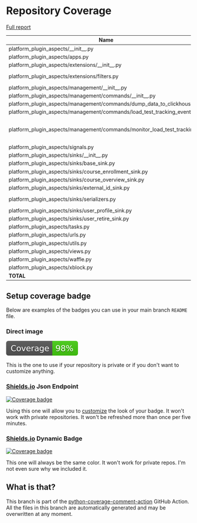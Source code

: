# Repository Coverage

[Full report](https://htmlpreview.github.io/?https://github.com/saraburns1/platform-plugin-aspects/blob/python-coverage-comment-action-data/htmlcov/index.html)

| Name                                                                           |    Stmts |     Miss |   Branch |   BrPart |   Cover |   Missing |
|------------------------------------------------------------------------------- | -------: | -------: | -------: | -------: | ------: | --------: |
| platform\_plugin\_aspects/\_\_init\_\_.py                                      |        4 |        0 |        0 |        0 |    100% |           |
| platform\_plugin\_aspects/apps.py                                              |        9 |        0 |        0 |        0 |    100% |           |
| platform\_plugin\_aspects/extensions/\_\_init\_\_.py                           |        0 |        0 |        0 |        0 |    100% |           |
| platform\_plugin\_aspects/extensions/filters.py                                |       35 |        2 |        2 |        1 |     92% |42-43, 46->51 |
| platform\_plugin\_aspects/management/\_\_init\_\_.py                           |        0 |        0 |        0 |        0 |    100% |           |
| platform\_plugin\_aspects/management/commands/\_\_init\_\_.py                  |        0 |        0 |        0 |        0 |    100% |           |
| platform\_plugin\_aspects/management/commands/dump\_data\_to\_clickhouse.py    |       64 |        0 |       16 |        0 |    100% |           |
| platform\_plugin\_aspects/management/commands/load\_test\_tracking\_events.py  |      111 |        0 |        6 |        0 |    100% |           |
| platform\_plugin\_aspects/management/commands/monitor\_load\_test\_tracking.py |      157 |        5 |       16 |        2 |     95% |158->162, 176-184 |
| platform\_plugin\_aspects/signals.py                                           |       18 |        3 |        0 |        0 |     83% |     68-73 |
| platform\_plugin\_aspects/sinks/\_\_init\_\_.py                                |        6 |        0 |        0 |        0 |    100% |           |
| platform\_plugin\_aspects/sinks/base\_sink.py                                  |      151 |        0 |       38 |        0 |    100% |           |
| platform\_plugin\_aspects/sinks/course\_enrollment\_sink.py                    |       11 |        0 |        0 |        0 |    100% |           |
| platform\_plugin\_aspects/sinks/course\_overview\_sink.py                      |       96 |        0 |       22 |        0 |    100% |           |
| platform\_plugin\_aspects/sinks/external\_id\_sink.py                          |       11 |        0 |        0 |        0 |    100% |           |
| platform\_plugin\_aspects/sinks/serializers.py                                 |       63 |        5 |        6 |        2 |     87% |30, 32-35, 208 |
| platform\_plugin\_aspects/sinks/user\_profile\_sink.py                         |       11 |        0 |        0 |        0 |    100% |           |
| platform\_plugin\_aspects/sinks/user\_retire\_sink.py                          |       22 |        0 |        4 |        0 |    100% |           |
| platform\_plugin\_aspects/tasks.py                                             |       19 |        0 |       14 |        0 |    100% |           |
| platform\_plugin\_aspects/urls.py                                              |        5 |        0 |        0 |        0 |    100% |           |
| platform\_plugin\_aspects/utils.py                                             |      110 |        0 |       32 |        0 |    100% |           |
| platform\_plugin\_aspects/views.py                                             |       51 |        0 |        2 |        0 |    100% |           |
| platform\_plugin\_aspects/waffle.py                                            |        1 |        0 |        0 |        0 |    100% |           |
| platform\_plugin\_aspects/xblock.py                                            |       72 |        0 |       21 |        0 |    100% |           |
|                                                                      **TOTAL** | **1027** |   **15** |  **179** |    **5** | **98%** |           |


## Setup coverage badge

Below are examples of the badges you can use in your main branch `README` file.

### Direct image

[![Coverage badge](https://raw.githubusercontent.com/saraburns1/platform-plugin-aspects/python-coverage-comment-action-data/badge.svg)](https://htmlpreview.github.io/?https://github.com/saraburns1/platform-plugin-aspects/blob/python-coverage-comment-action-data/htmlcov/index.html)

This is the one to use if your repository is private or if you don't want to customize anything.

### [Shields.io](https://shields.io) Json Endpoint

[![Coverage badge](https://img.shields.io/endpoint?url=https://raw.githubusercontent.com/saraburns1/platform-plugin-aspects/python-coverage-comment-action-data/endpoint.json)](https://htmlpreview.github.io/?https://github.com/saraburns1/platform-plugin-aspects/blob/python-coverage-comment-action-data/htmlcov/index.html)

Using this one will allow you to [customize](https://shields.io/endpoint) the look of your badge.
It won't work with private repositories. It won't be refreshed more than once per five minutes.

### [Shields.io](https://shields.io) Dynamic Badge

[![Coverage badge](https://img.shields.io/badge/dynamic/json?color=brightgreen&label=coverage&query=%24.message&url=https%3A%2F%2Fraw.githubusercontent.com%2Fsaraburns1%2Fplatform-plugin-aspects%2Fpython-coverage-comment-action-data%2Fendpoint.json)](https://htmlpreview.github.io/?https://github.com/saraburns1/platform-plugin-aspects/blob/python-coverage-comment-action-data/htmlcov/index.html)

This one will always be the same color. It won't work for private repos. I'm not even sure why we included it.

## What is that?

This branch is part of the
[python-coverage-comment-action](https://github.com/marketplace/actions/python-coverage-comment)
GitHub Action. All the files in this branch are automatically generated and may be
overwritten at any moment.
